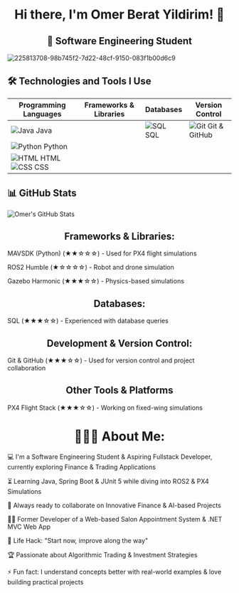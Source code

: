 <h1 align="center">Hi there, I'm Omer Berat Yildirim! 👋</h1>
<h2 align="center">🚀 Software Engineering Student </h2>

![225813708-98b745f2-7d22-48cf-9150-083f1b00d6c9](https://github.com/user-attachments/assets/8cd25d1e-78c0-4d9d-b0b9-ef4714cc9297)


## 🛠️ Technologies and Tools I Use  

| Programming Languages | Frameworks & Libraries | Databases | Version Control |
|-----------------------|------------------------|-----------|-----------------|
| ![Java](https://cdn.jsdelivr.net/gh/devicons/devicon/icons/java/java-original.svg) Java || ![SQL](https://github.com/user-attachments/assets/1a2bbed9-3033-4ef2-8b1a-2086484d8365)<br> SQL | ![Git](https://cdn.jsdelivr.net/gh/devicons/devicon/icons/git/git-original.svg) Git & GitHub |
| ![Python](https://cdn.jsdelivr.net/gh/devicons/devicon/icons/python/python-original.svg) Python | | | |
| ![HTML](https://cdn.jsdelivr.net/gh/devicons/devicon/icons/html5/html5-original.svg) HTML  ![CSS](https://cdn.jsdelivr.net/gh/devicons/devicon/icons/css3/css3-original.svg) CSS | | | |


## 📊 GitHub Stats  
![Omer's GitHub Stats](https://github-readme-stats.vercel.app/api?username=omerberatt&show_icons=true&theme=radical)  



<h2 align="center">Frameworks & Libraries:</h2>

MAVSDK (Python) (★★☆☆☆) - Used for PX4 flight simulations

ROS2 Humble (★☆☆☆☆) - Robot and drone simulation

Gazebo Harmonic (★★★☆☆) - Physics-based simulations

<h2 align="center">Databases:</h2>


 SQL (★★★☆☆) - Experienced with database queries


<h2 align="center">Development & Version Control:</h2>

Git & GitHub (★★★☆☆) - Used for version control and project collaboration


<h2 align="center">Other Tools & Platforms</h2>



PX4 Flight Stack (★★★☆☆) - Working on fixed-wing simulations

<h1 align="center">👨🏻‍💻 About Me:</h1>


💻 I'm a Software Engineering Student & Aspiring Fullstack Developer, currently exploring Finance & Trading Applications

⏳ Learning Java, Spring Boot & JUnit 5 while diving into ROS2 & PX4 Simulations

🚀 Always ready to collaborate on Innovative Finance & AI-based Projects

👨‍💻 Former Developer of a Web-based Salon Appointment System & .NET MVC Web App

🎯 Life Hack: "Start now, improve along the way"

🏆 Passionate about Algorithmic Trading & Investment Strategies

⚡ Fun fact: I understand concepts better with real-world examples & love building practical projects

